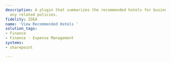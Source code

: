 ```yaml
---
description: A plugin that summarizes the recommended hotels for business travel &
  any related policies.
fidelity: IDEA
name: 'View Recommended Hotels '
solution_tags:
- Finance
- Finance - Expense Management
systems:
- sharepoint

---
```

